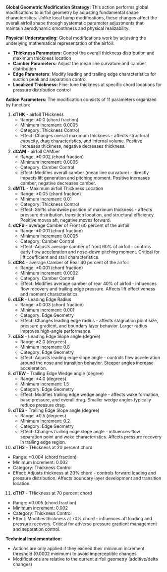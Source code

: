 
**Global Geometric Modification Strategy:**
This action performs global modifications to airfoil geometry by adjusting fundamental shape characteristics. Unlike local bump modifications, these changes affect the overall airfoil shape through systematic parameter adjustments that maintain aerodynamic smoothness and physical realizability.

**Physical Understanding:**
Global modifications work by adjusting the underlying mathematical representation of the airfoil:
- **Thickness Parameters:** Control the overall thickness distribution and maximum thickness location
- **Camber Parameters:** Adjust the mean line curvature and camber distribution
- **Edge Parameters:** Modify leading and trailing edge characteristics for suction peak and separation control
- **Localized Thickness:** Fine-tune thickness at specific chord locations for pressure distribution control

**Action Parameters:**
The modification consists of 11 parameters organized by function:
1. **dTHK** - airfoil THickness
   - Range: ±0.0 (chord fraction)
   - Minimum increment: 0.0005
   - Category: Thickness Control
   - Effect: Changes overall maximum thickness - affects structural capacity, drag characteristics, and internal volume. Positive increases thickness, negative decreases thickness.
2. **dCAM** - airfoil CAMber
   - Range: ±0.002 (chord fraction)
   - Minimum increment: 0.0005
   - Category: Camber Control
   - Effect: Modifies overall camber (mean line curvature) - directly impacts lift generation and pitching moment. Positive increases camber, negative decreases camber.
3. **dMTL** - Maximum airfoil Thickness Location
   - Range: ±0.05 (chord fraction)
   - Minimum increment: 0.01
   - Category: Thickness Control
   - Effect: Shifts chordwise position of maximum thickness - affects pressure distribution, transition location, and structural efficiency. Positive moves aft, negative moves forward.
4. **dCF6** - average Camber of Front 60 percent of the airfoil
   - Range: ±0.001 (chord fraction)
   - Minimum increment: 0.0005
   - Category: Camber Control
   - Effect: Adjusts average camber of front 60% of airfoil - controls early flow acceleration and nose-down pitching moment. Critical for lift coefficient and stall characteristics.
5. **dCR4** - average Camber of Rear 40 percent of the airfoil
   - Range: ±0.001 (chord fraction)
   - Minimum increment: 0.0002
   - Category: Camber Control
   - Effect: Modifies average camber of rear 40% of airfoil - influences flow recovery and trailing edge pressure. Affects lift effectiveness and moment characteristics.
6. **dLER** - Leading Edge Radius
   - Range: ±0.003 (chord fraction)
   - Minimum increment: 0.001
   - Category: Edge Geometry
   - Effect: Changes leading edge radius - affects stagnation point size, pressure gradient, and boundary layer behavior. Larger radius improves high-angle performance.
7. **dLES** - Leading Edge Slope angle (degree)
   - Range: ±2.0 (degrees)
   - Minimum increment: 0.8
   - Category: Edge Geometry
   - Effect: Adjusts leading edge slope angle - controls flow acceleration around the nose and transition behavior. Steeper angles increase acceleration.
8. **dTEW** - Trailing Edge Wedge angle (degree)
   - Range: ±4.0 (degrees)
   - Minimum increment: 1.5
   - Category: Edge Geometry
   - Effect: Modifies trailing edge wedge angle - affects wake formation, base pressure, and overall drag. Smaller wedge angles typically reduce pressure drag.
9. **dTES** - Trailing Edge Slope angle (degree)
   - Range: ±0.5 (degrees)
   - Minimum increment: 0.2
   - Category: Edge Geometry
   - Effect: Changes trailing edge slope angle - influences flow separation point and wake characteristics. Affects pressure recovery in trailing edge region.
10. **dTH2** - THickness at 20 percent chord
   - Range: ±0.004 (chord fraction)
   - Minimum increment: 0.002
   - Category: Thickness Control
   - Effect: Adjusts thickness at 20% chord - controls forward loading and pressure distribution. Affects boundary layer development and transition location.
11. **dTH7** - THickness at 70 percent chord
   - Range: ±0.005 (chord fraction)
   - Minimum increment: 0.002
   - Category: Thickness Control
   - Effect: Modifies thickness at 70% chord - influences aft loading and pressure recovery. Critical for adverse pressure gradient management and separation control.

**Technical Implementation:**
- Actions are only applied if they exceed their minimum increment threshold (0.0002 minimum) to avoid imperceptible changes
- Modifications are relative to the current airfoil geometry (additive/delta changes)


